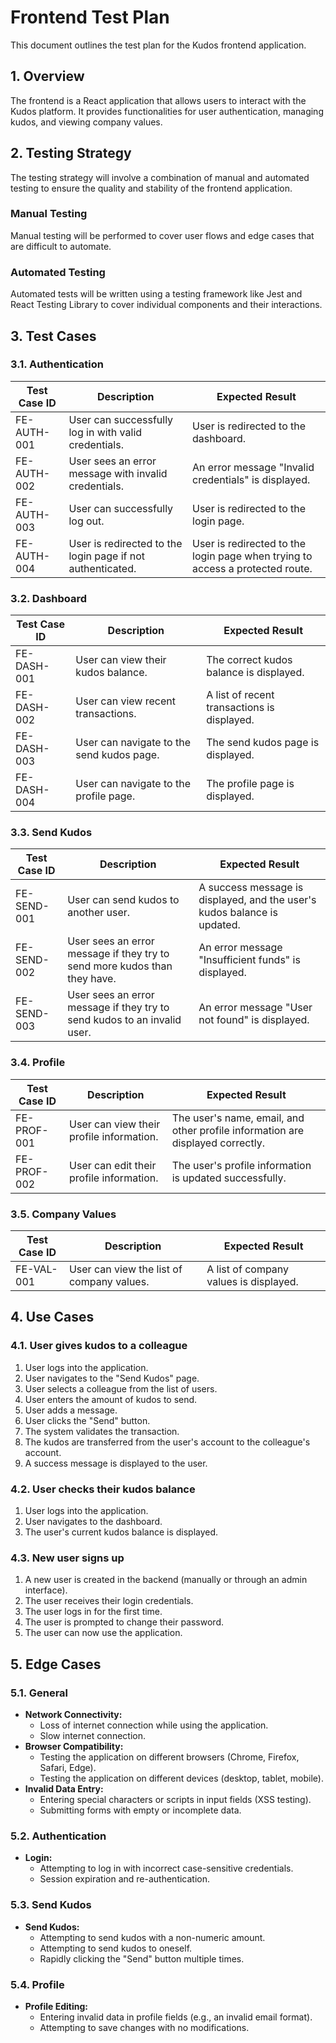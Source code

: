 # Frontend Test Plan

This document outlines the test plan for the Kudos frontend application.

## 1. Overview

The frontend is a React application that allows users to interact with the Kudos platform. It provides functionalities for user authentication, managing kudos, and viewing company values.

## 2. Testing Strategy

The testing strategy will involve a combination of manual and automated testing to ensure the quality and stability of the frontend application.

### Manual Testing

Manual testing will be performed to cover user flows and edge cases that are difficult to automate.

### Automated Testing

Automated tests will be written using a testing framework like Jest and React Testing Library to cover individual components and their interactions.

## 3. Test Cases

### 3.1. Authentication

| Test Case ID | Description | Expected Result |
| --- | --- | --- |
| FE-AUTH-001 | User can successfully log in with valid credentials. | User is redirected to the dashboard. |
| FE-AUTH-002 | User sees an error message with invalid credentials. | An error message "Invalid credentials" is displayed. |
| FE-AUTH-003 | User can successfully log out. | User is redirected to the login page. |
| FE-AUTH-004 | User is redirected to the login page if not authenticated. | User is redirected to the login page when trying to access a protected route. |

### 3.2. Dashboard

| Test Case ID | Description | Expected Result |
| --- | --- | --- |
| FE-DASH-001 | User can view their kudos balance. | The correct kudos balance is displayed. |
| FE-DASH-002 | User can view recent transactions. | A list of recent transactions is displayed. |
| FE-DASH-003 | User can navigate to the send kudos page. | The send kudos page is displayed. |
| FE-DASH-004 | User can navigate to the profile page. | The profile page is displayed. |

### 3.3. Send Kudos

| Test Case ID | Description | Expected Result |
| --- | --- | --- |
| FE-SEND-001 | User can send kudos to another user. | A success message is displayed, and the user's kudos balance is updated. |
| FE-SEND-002 | User sees an error message if they try to send more kudos than they have. | An error message "Insufficient funds" is displayed. |
| FE-SEND-003 | User sees an error message if they try to send kudos to an invalid user. | An error message "User not found" is displayed. |

### 3.4. Profile

| Test Case ID | Description | Expected Result |
| --- | --- | --- |
| FE-PROF-001 | User can view their profile information. | The user's name, email, and other profile information are displayed correctly. |
| FE-PROF-002 | User can edit their profile information. | The user's profile information is updated successfully. |

### 3.5. Company Values

| Test Case ID | Description | Expected Result |
| --- | --- | --- |
| FE-VAL-001 | User can view the list of company values. | A list of company values is displayed. |

## 4. Use Cases

### 4.1. User gives kudos to a colleague

1.  User logs into the application.
2.  User navigates to the "Send Kudos" page.
3.  User selects a colleague from the list of users.
4.  User enters the amount of kudos to send.
5.  User adds a message.
6.  User clicks the "Send" button.
7.  The system validates the transaction.
8.  The kudos are transferred from the user's account to the colleague's account.
9.  A success message is displayed to the user.

### 4.2. User checks their kudos balance

1.  User logs into the application.
2.  User navigates to the dashboard.
3.  The user's current kudos balance is displayed.

### 4.3. New user signs up

1.  A new user is created in the backend (manually or through an admin interface).
2.  The user receives their login credentials.
3.  The user logs in for the first time.
4.  The user is prompted to change their password.
5.  The user can now use the application.

## 5. Edge Cases

### 5.1. General
*   **Network Connectivity:**
    *   Loss of internet connection while using the application.
    *   Slow internet connection.
*   **Browser Compatibility:**
    *   Testing the application on different browsers (Chrome, Firefox, Safari, Edge).
    *   Testing the application on different devices (desktop, tablet, mobile).
*   **Invalid Data Entry:**
    *   Entering special characters or scripts in input fields (XSS testing).
    *   Submitting forms with empty or incomplete data.

### 5.2. Authentication
*   **Login:**
    *   Attempting to log in with incorrect case-sensitive credentials.
    *   Session expiration and re-authentication.

### 5.3. Send Kudos
*   **Send Kudos:**
    *   Attempting to send kudos with a non-numeric amount.
    *   Attempting to send kudos to oneself.
    *   Rapidly clicking the "Send" button multiple times.

### 5.4. Profile
*   **Profile Editing:**
    *   Entering invalid data in profile fields (e.g., an invalid email format).
    *   Attempting to save changes with no modifications.
